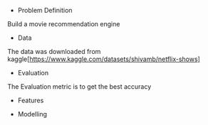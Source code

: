 * Problem Definition

Build a movie recommendation engine

* Data

The data was downloaded from kaggle[https://www.kaggle.com/datasets/shivamb/netflix-shows]

* Evaluation

The Evaluation metric is to get the best accuracy

* Features


* Modelling





